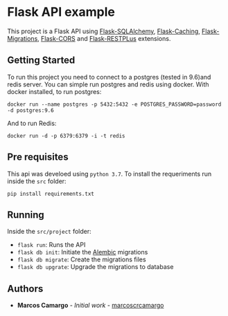# Flask API example

This project is a Flask API using [Flask-SQLAlchemy](https://flask-sqlalchemy.palletsprojects.com/en/2.x/), [Flask-Caching](https://pythonhosted.org/Flask-Caching/), [Flask-Migrations](https://flask-migrate.readthedocs.io/en/latest/), [Flask-CORS](https://flask-cors.readthedocs.io/en/latest/) and [Flask-RESTPLus](https://flask-restplus.readthedocs.io/en/stable/) extensions.

## Getting Started

To run this project you need to connect to a postgres (tested in 9.6)and redis server. You can simple run postgres and redis using docker.
With docker installed, to run postgres:

    docker run --name postgres -p 5432:5432 -e POSTGRES_PASSWORD=password -d postgres:9.6

And to run Redis:

    docker run -d -p 6379:6379 -i -t redis

## Pre requisites

This api was develoed using `python 3.7`. To install the requeriments run inside the `src` folder:

    pip install requirements.txt

## Running

Inside the `src/project` folder:

- `flask run`:  Runs the API
- `flask db init`: Initiate the [Alembic](https://alembic.sqlalchemy.org/en/latest/) migrations
- `flask db migrate`: Create the migrations files
- `flask db upgrate`: Upgrade the migrations to database

## Authors

- **Marcos Camargo** - *Initial work* - [marcoscrcamargo](https://github.com/marcoscrcamargo)
